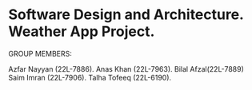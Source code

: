 # Software Design and Architecture. Weather App Project.

GROUP MEMBERS: 

Azfar Nayyan (22L-7886).
Anas Khan (22L-7963).
Bilal Afzal(22L-7889)
Saim Imran (22L-7906).
Talha Tofeeq (22L-6190).
